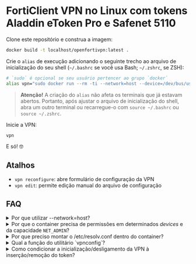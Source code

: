 # FortiClient VPN no Linux com tokens Aladdin eToken Pro e Safenet 5110

Clone este repositório e construa a imagem:

```bash
docker build -t localhost/openfortivpn:latest .
```

Crie o `alias` de execução adicionando o seguinte trecho ao arquivo de
inicialização do seu shell (`~/.bashrc` se você usa Bash; `~/.zshrc`, se ZSH):

```bash
# `sudo` é opcional se seu usuário pertencer ao grupo `docker`
alias vpn="sudo docker run --rm -ti --network=host --device=/dev/bus/usb --device=/dev/ppp --cap-add=NET_ADMIN -v ~/.config/openfortivpn:/vpn -v /etc/resolv.conf:/etc/resolv.conf localhost/openfortivpn"
```

> **Atenção!** A criação do `alias` não afeta os terminais que já estavam
abertos. Portanto, após ajustar o arquivo de inicialização do shell, abra
um outro terminal ou recarregue-o com `source ~/.bashrc` ou `source ~/.zshrc`.

Inicie a VPN:

```bash
vpn
```

E só! 🤓

## Atalhos

* `vpn reconfigure`: abre formulário de configuração da VPN
* `vpn edit`: permite edição manual do arquivo de configuração

## FAQ

<!-- markdownlint-disable no-inline-html -->
<details>
<summary>Por que utilizar --network=host?</summary>

Para a VPN funcionar, o `openfortivpn` cria uma interface `ppp` e adiciona
rotas IP estáticas à tabela de roteamento do kernel. Por exemplo, ele pode
rotear todas as conexões com destino a 172.16.0.0/12 para a interface `ppp0`.

Se não utilizássemos `--network=host`, essas rotas só funcionariam dentro do
próprio container.
</details>

<details>
<summary>
Por que o container precisa de permissões em determinados <em>devices</em>
e da capacidade <code>NET_ADMIN</code>?
</summary>

O openfortivpn precisa de permissões de acesso ao `/dev/ppp` do host para
criar uma interface de rede `ppp` e ao `/dev/usb` para ler os certificados
do token USB.

Idealmente, passaríamos apenas o _device_ do token USB (`--device=/dev/bus/usb/$BUS/$DEVICE`),
mas precisaríamos de algum script para determinar os valores `$BUS` e `$DEVICE`
que formam o caminho do dispositivo, uma vez que eles não são determinísticos.

Já a _capability_ `NET_ADMIN` é um [requisito do driver `ppp`](https://git.io/Jys2R)
(é por esse motivo que o openfortivpn exige o `sudo` pra rodar fora do container).

Para simplificar, essas flags poderiam ser substituídas por `--privileged` e teríamos
o equivalente a rodar `sudo openfortivpn` diretamente no host. Porém, passar amplas
permissões ocultaria o nível exato de acesso do container.
</details>

<details>
<summary>Por que preciso montar o /etc/resolv.conf dentro do container?</summary>

Além de criar uma interface `ppp` e adicionar rotas IP, o `openfortivpn`
também precisa configurar o DNS para que o cliente possa acessar os domínios
da rede sob a VPN.
</details>

<details>
<summary>Qual a função do utilitário `vpnconfig`?</summary>

Nada mais do que um formulário que permite criar um arquivo de configuração do
`openfortivpn` sem passar por toda aquela cerimônia de identificação de
certificados.

Ele detecta automaticamente os certificados elegíveis do token bem como o
hash do certificado do servidor e os guarda nos respectivos atributos do arquivo
de configuração. Caso haja mais de um certificado elegível no token, o usuário
pode escolher qual usar.
</details>

<details>
<summary>
Como condicionar a inicialização/desligamento da VPN à inserção/remoção do token?
</summary>

Para inicializar a VPN automaticamente, o PIN do token deve estar salvo no
arquivo de configuração. Caso não esteja, execute `vpn reconfigure` para
reconfigurar os atributos da VPN e repassar o PIN.

Crie um arquivo de regras do `udev` e uma unidade service do `systemd`:

**/etc/udev/rules.d/99-eToken.rules**:

_Ajuste o `idVendor` e o `idProduct` de acordo com o token. O Aladdin eToken
é 0529:0600; o 5110, 0529:0620. Para conferir o identificador do seu token
utilize o comando `lsusb`_

```cfg
SUBSYSTEM=="usb", ATTRS{idVendor}=="0529", ATTRS{idProduct}=="0600", TAG+="systemd", SYMLINK+="meutoken"
```

**/etc/systemd/system/openfortivpn.service**:

_Substitua `$USUARIO$` pelo nome correto do usuário._

```ini
[Unit]
Wants=pcscd.service
BindsTo=dev-meutoken.device

After=network-online.target
Wants=network-online.target

[Service]
Restart=always
RestartSec=1
ExecStartPre=-/usr/bin/docker rm %n
ExecStart=bash -c 'docker run --rm --name %n --network=host --device=$$(readlink -f /dev/meutoken) --device=/dev/ppp --cap-add=NET_ADMIN -v /home/$USUARIO$/.config/openfortivpn:/vpn -v /etc/resolv.conf:/etc/resolv.conf localhost/openfortivpn'

[Install]
WantedBy=dev-meutoken.device
```

Reincie o `systemd` e o `udev` para que as regras sejam aplicadas:

```bash
sudo udevadm control --reload
sudo systemctl daemon-reload
```

</details>
